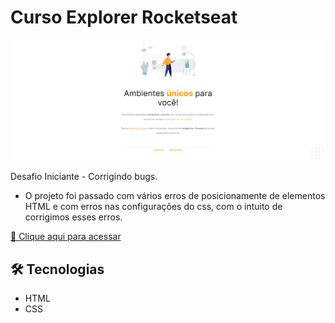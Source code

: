 # Curso Explorer Rocketseat

![preview](./.github/preview.png)

Desafio Iniciante - Corrigindo bugs.

 - O projeto foi passado com vários erros de posicionamente de elementos HTML e com erros nas configurações do css, com o intuito de corrigimos esses erros.

[🔗 Clique aqui para acessar](https://projeto-01-desafio.vercel.app/)

## 🛠️ Tecnologias

- HTML
- CSS
